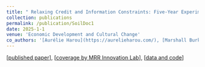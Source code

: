 ```yaml
---
title: " Relaxing Credit and Information Constraints: Five-Year Experimental Evidence from Tanzanian Agriculture"
collection: publications
permalink: /publication/SoilDoc1
date: 2025-1-1
venue: 'Economic Development and Cultural Change'
co_authors: '[Aurélie Harou](https://aurelieharou.com/), [Marshall Burke](http://web.stanford.edu/~mburke/), [David Lobell](https://profiles.stanford.edu/david-lobell), [Malgosia Madajewicz](https://people.climate.columbia.edu/users/profile/malgosia-madajewicz), [Christopher Magomba](https://basis.ucdavis.edu/people/christopher-magomba), [Hope Michelson](https://www.hopemichelson.org/), [Cheryl Palm](https://abe.ufl.edu/people/faculty/cheryl-palm/), and [Jiani Xue](https://marketing.wharton.upenn.edu/profile/jennyxue/)'
---
```

[[published paper](https://www.journals.uchicago.edu/doi/10.1086/731589)], [[coverage by MRR Innovation Lab](https://basis.ucdavis.edu/news/qa-hope-michelson)], [[data and code](https://dataverse.harvard.edu/dataset.xhtml?persistentId=doi:10.7910/DVN/FVLQF5)]
